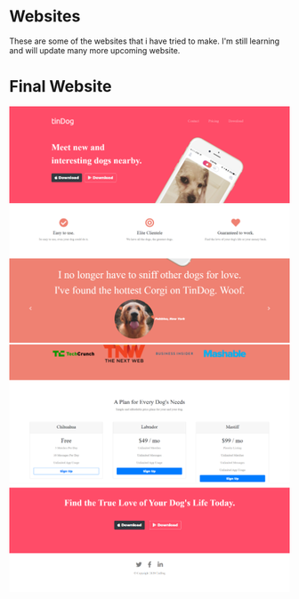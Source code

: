 # Websites
These are some of the websites that i have tried to make. I'm still learning and will update many more upcoming website.

<h1>Final Website</h1>

<img src ="images/titleContainer.PNG" alt = "title" style="max-width: 100%;">

<img src ="images/testimonials.PNG" alt = "title" style="max-width: 100%;">

<img src ="images/price.PNG" alt = "title" style="max-width: 100%;">

<img src ="images/foot.PNG" alt = "title" style="max-width: 100%;">
